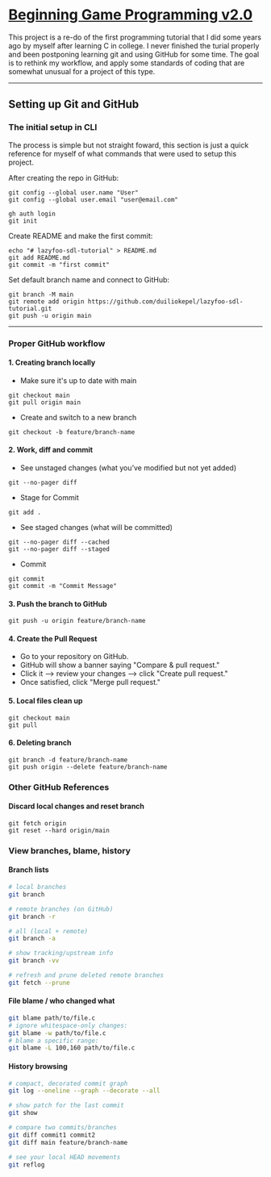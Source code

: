# [Beginning Game Programming v2.0](https://lazyfoo.net/tutorials/SDL/)

This project is a re-do of the first programming tutorial that I did some years ago by myself after learning C in college. I never finished the turial properly and been postponing learning git and using GitHub for some time. The goal is to rethink my workflow, and apply some standards of coding that are somewhat unusual for a project of this type.

---

## Setting up Git and  GitHub

### The initial setup in CLI

The process is simple but not straight foward, this section is just a quick reference for myself of what commands that were used to setup this project.
    
After creating the repo in GitHub:
```
git config --global user.name "User"
git config --global user.email "user@email.com"

gh auth login
git init
```

Create README and make the first commit:
```
echo "# lazyfoo-sdl-tutorial" > README.md
git add README.md
git commit -m "first commit"
```

Set default branch name and connect to GitHub:
```
git branch -M main
git remote add origin https://github.com/duiliokepel/lazyfoo-sdl-tutorial.git
git push -u origin main
```

---

### Proper GitHub workflow
   
#### 1. Creating branch locally
- Make sure it's up to date with main
```
git checkout main
git pull origin main
```
- Create and switch to a new branch
```
git checkout -b feature/branch-name
```

#### 2. Work, diff and commit
- See unstaged changes (what you’ve modified but not yet added)
```
git --no-pager diff
```
- Stage for Commit
``` 
git add .
```
- See staged changes (what will be committed)
```
git --no-pager diff --cached
git --no-pager diff --staged
```
- Commit
```
git commit
git commit -m "Commit Message"
```

#### 3. Push the branch to GitHub
```
git push -u origin feature/branch-name
```

#### 4. Create the Pull Request
- Go to your repository on GitHub.
- GitHub will show a banner saying "Compare & pull request."
- Click it --> review your changes --> click "Create pull request."
- Once satisfied, click "Merge pull request."

#### 5. Local files clean up
```
git checkout main
git pull
```

#### 6. Deleting branch

```
git branch -d feature/branch-name
git push origin --delete feature/branch-name
```

### Other GitHub References

#### Discard local changes and reset branch
```
git fetch origin
git reset --hard origin/main

```

### View branches, blame, history

#### Branch lists

```bash
# local branches
git branch

# remote branches (on GitHub)
git branch -r

# all (local + remote)
git branch -a

# show tracking/upstream info
git branch -vv

# refresh and prune deleted remote branches
git fetch --prune
```

#### File blame / who changed what

```bash
git blame path/to/file.c
# ignore whitespace-only changes:
git blame -w path/to/file.c
# blame a specific range:
git blame -L 100,160 path/to/file.c
```

#### History browsing

```bash
# compact, decorated commit graph
git log --oneline --graph --decorate --all

# show patch for the last commit
git show

# compare two commits/branches
git diff commit1 commit2
git diff main feature/branch-name

# see your local HEAD movements
git reflog
```

